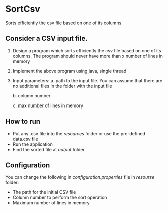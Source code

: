 # SortCsv
Sorts efficiently the csv file based on one of its columns

## Consider a CSV input file.

1. Design a program which sorts efficiently the csv file based on one of its columns. The program should never have more than x number of lines in memory

2. Implement the above program using java, single thread

3. Input parameters:
	a. path to the input file. You can assume that there are no additional files in the folder with the input file

	b. column number

	c. max number of lines in memory

## How to run
* Put any .csv file into the *resources* folder or use the pre-defined data.csv file
* Run the application
* Find the sorted file at *output* folder

## Configuration
You can change the following in *configuration.properties* file in *resourse* folder:
* The path for the initial CSV file
* Column number to perform the sort operation
* Maximum number of lines in memory
